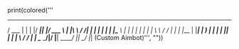 print(colored('''
  ____  _     _  ____  ________  _______   ___        ___
 / ___ | |   | |/ ___||___  ___|/  ___  \ | |\ \    / /| |
| |    | |   | |\___ \   |  |   | |   | | | | \ \  / / | |
| |___ | |___| | ___) |  |  |   | |___| | | |  \ \/ /  | |
 \____ \_______/|____/   |__|   \_______/ |_|   \__/   |_|
(Custom Aimbot)''', ""))
